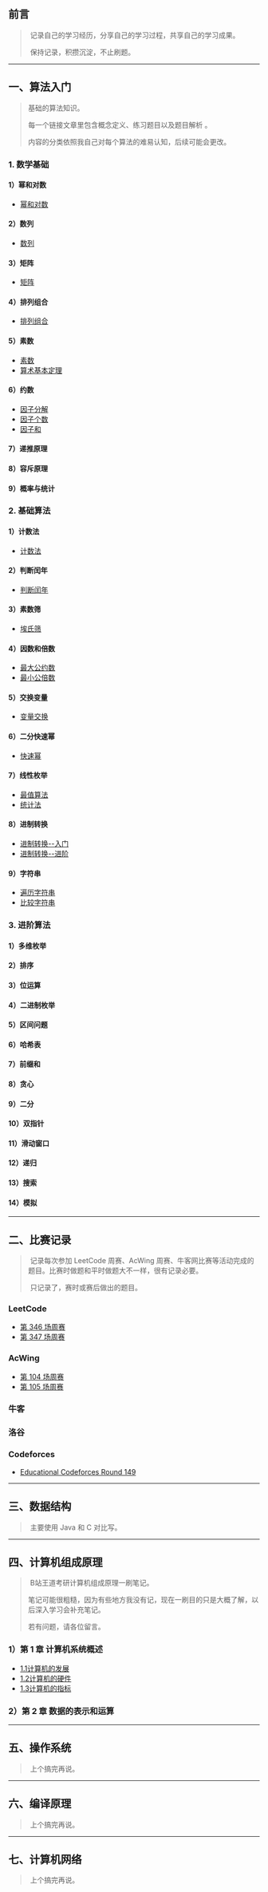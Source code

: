 ## 前言

> ​    记录自己的学习经历，分享自己的学习过程，共享自己的学习成果。
>
> ​    保持记录，积攒沉淀，不止刷题。
>



------

## 一、算法入门

> 基础的算法知识。    
>
> 每一个链接文章里包含概念定义、练习题目以及题目解析 。   
>
> 内容的分类依照我自己对每个算法的难易认知，后续可能会更改。

### 1. 数学基础

#### 1）幂和对数

- [幂和对数](../Notes/2023-05-31-01-幂和对数.md)

#### 2）数列

- [数列](../Notes/2023-05-31-02_数列.md)

#### 3）矩阵

- [矩阵](../Notes/2023-05-31-03_矩阵.md)

#### 4）排列组合

- [排列组合](../Notes/2023-05-31-04_组合数.md)

#### 5）素数

- [素数](../Notes/2023-05-31-07_素数判定.md)
- [算术基本定理](../Notes/2023-05-31-09_算术基本定理.md)

#### 6）约数

- [因子分解](../Notes/2023-05-31-10_因子分解和枚举.md)
- [因子个数](../Notes/2023-05-31-11_因子个数.md) 
- [因子和](../Notes/2023-05-31-12_因子和.md)

#### 7）递推原理

#### 8）容斥原理

#### 9）概率与统计



### 2. 基础算法

#### 1）计数法

- [计数法](../Notes/2023-05-31-05_计数法.md)

#### 2）判断闰年

- [判断闰年](../Notes/2023-05-31-06_日期算法.md)

#### 3）素数筛

- [埃氏筛](../Notes/2023-05-31-08_素数筛选.md)

#### 4）因数和倍数

- [最大公约数](../Notes/2023-05-31-13_最大公约数.md)
- [最小公倍数](../Notes/2023-05-31-14_最小公倍数.md)

#### 5）交换变量

- [变量交换](../Notes/2023-05-31-16_交换变量.md)

#### 6）二分快速幂

- [快速幂](../Notes/2023-05-31-15_快速幂.md) 

#### 7）线性枚举

- [最值算法](../Notes/2023-05-31-17_最值.md)
- [统计法](../Notes/2023-05-31-18_统计法（入门）.md)

#### 8）进制转换

- [进制转换--入门](../Notes/2023-05-31-19_进制转换（入门）.md)
- [进制转换--进阶](../Notes/2023-05-31-20_进制转换（进阶）.md)

#### 9）字符串

+ [遍历字符串](../Notes/2023-05-31-21_字符串遍历.md)
+ [比较字符串](../Notes/2023-05-31-22_字符串比较.md)

### 3. 进阶算法

#### 1）多维枚举

#### 2）排序

#### 3）位运算

#### 4）二进制枚举

#### 5）区间问题

#### 6）哈希表

#### 7）前缀和

#### 8）贪心

#### 9）二分

#### 10）双指针

#### 11）滑动窗口

#### 12）递归

#### 13）搜索

#### 14）模拟

---

## 二、比赛记录

> ​    记录每次参加 LeetCode 周赛、AcWing 周赛、牛客网比赛等活动完成的题目。比赛时做题和平时做题大不一样，很有记录必要。
>
> ​    只记录了，赛时或赛后做出的题目。

### LeetCode

- [第 346 场周赛](https://articles.zsxq.com/id_e5wz1fbzk2wi.html) 
- [第 347 场周赛](https://articles.zsxq.com/id_ad2kla1mmj4k.html)



### AcWing

- [第 104 场周赛](https://articles.zsxq.com/id_es0qitcrdqxi.html)
- [第 105 场周赛](https://articles.zsxq.com/id_fzmcggwuziub.html)



### 牛客



### 洛谷



### Codeforces

- [Educational Codeforces Round 149](https://articles.zsxq.com/id_xklrj5s6ssn0.html)

---

## 三、数据结构

> ​    主要使用 Java 和 C 对比写。





------

## 四、计算机组成原理

> ​    B站王道考研计算机组成原理一刷笔记。
>
> ​    笔记可能很粗糙，因为有些地方我没有记，现在一刷目的只是大概了解，以后深入学习会补充笔记。
>
>    若有问题，请各位留言。

### 1）第 1 章 计算机系统概述

- [1.1计算机的发展](https://articles.zsxq.com/id_c72z5a5vxczb.html)
- [1.2计算机的硬件](https://articles.zsxq.com/id_gzm6pmgdovel.html)
- [1.3计算机的指标](https://articles.zsxq.com/id_1hbvd0pmbiw8.html)

### 2）第 2 章 数据的表示和运算



---

## 五、操作系统

> ​    上个搞完再说。





------

## 六、编译原理

> ​    上个搞完再说。



---

## 七、计算机网络

> ​    上个搞完再说。

